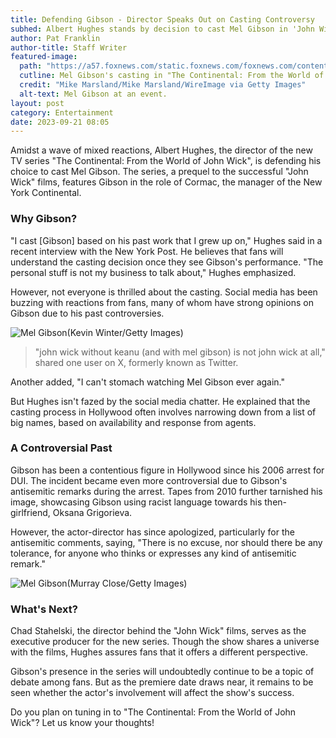 ```yaml
---
title: Defending Gibson - Director Speaks Out on Casting Controversy
subhed: Albert Hughes stands by decision to cast Mel Gibson in 'John Wick' spin-off amidst fan backlash.
author: Pat Franklin
author-title: Staff Writer
featured-image: 
  path: "https://a57.foxnews.com/static.foxnews.com/foxnews.com/content/uploads/2023/09/672/378/Mel_Gibson_3.jpg?ve=1&tl=1"
  cutline: Mel Gibson's casting in "The Continental: From the World of John Wick" sparks debate.
  credit: "Mike Marsland/Mike Marsland/WireImage via Getty Images"
  alt-text: Mel Gibson at an event.
layout: post
category: Entertainment
date: 2023-09-21 08:05
---
```


Amidst a wave of mixed reactions, Albert Hughes, the director of the new TV series "The Continental: From the World of John Wick", is defending his choice to cast Mel Gibson. The series, a prequel to the successful "John Wick" films, features Gibson in the role of Cormac, the manager of the New York Continental.

### Why Gibson?

"I cast [Gibson] based on his past work that I grew up on," Hughes said in a recent interview with the New York Post. He believes that fans will understand the casting decision once they see Gibson's performance. "The personal stuff is not my business to talk about," Hughes emphasized.

However, not everyone is thrilled about the casting. Social media has been buzzing with reactions from fans, many of whom have strong opinions on Gibson due to his past controversies.

![Mel Gibson](https://a57.foxnews.com/static.foxnews.com/foxnews.com/content/uploads/2023/09/672/378/Mel_Gibson.jpg?ve=1&tl=1)(Kevin Winter/Getty Images)

> "john wick without keanu (and with mel gibson) is not john wick at all," shared one user on X, formerly known as Twitter.

Another added, "I can't stomach watching Mel Gibson ever again."

But Hughes isn't fazed by the social media chatter. He explained that the casting process in Hollywood often involves narrowing down from a list of big names, based on availability and response from agents. 

### A Controversial Past

Gibson has been a contentious figure in Hollywood since his 2006 arrest for DUI. The incident became even more controversial due to Gibson's antisemitic remarks during the arrest. Tapes from 2010 further tarnished his image, showcasing Gibson using racist language towards his then-girlfriend, Oksana Grigorieva.

However, the actor-director has since apologized, particularly for the antisemitic comments, saying, "There is no excuse, nor should there be any tolerance, for anyone who thinks or expresses any kind of antisemitic remark."

![Mel Gibson](https://a57.foxnews.com/static.foxnews.com/foxnews.com/content/uploads/2023/09/672/378/Mel_Gibson_2.jpg?ve=1&tl=1)(Murray Close/Getty Images)

### What's Next?

Chad Stahelski, the director behind the "John Wick" films, serves as the executive producer for the new series. Though the show shares a universe with the films, Hughes assures fans that it offers a different perspective. 

Gibson's presence in the series will undoubtedly continue to be a topic of debate among fans. But as the premiere date draws near, it remains to be seen whether the actor's involvement will affect the show's success.

Do you plan on tuning in to "The Continental: From the World of John Wick"? Let us know your thoughts!
